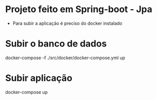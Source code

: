 # Projeto feito em Spring-boot - Jpa
- Para subir a aplicação é preciso do docker instalado

# Subir o banco de dados
docker-compose -f ./src/docker/docker-compose.yml up


# Subir aplicação
docker-compose up
